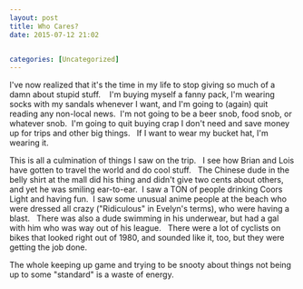 ```yaml
---
layout: post
title: Who Cares?
date: 2015-07-12 21:02


categories: [Uncategorized]
---
```

I've now realized that it's the time in my life to stop giving so much of a damn about stupid stuff.    I'm buying myself a fanny pack, I'm wearing socks with my sandals whenever I want, and I'm going to (again) quit reading any non-local news.  I'm not going to be a beer snob, food snob, or whatever snob.  I'm going to quit buying crap I don't need and save money up for trips and other big things.   If I want to wear my bucket hat, I'm wearing it.

This is all a culmination of things I saw on the trip.   I see how Brian and Lois have gotten to travel the world and do cool stuff.   The Chinese dude in the belly shirt at the mall did his thing and didn't give two cents about others, and yet he was smiling ear-to-ear.  I saw a TON of people drinking Coors Light and having fun.  I saw some unusual anime people at the beach who were dressed all crazy ("Ridiculous" in Evelyn's terms), who were having a blast.   There was also a dude swimming in his underwear, but had a gal with him who was way out of his league.   There were a lot of cyclists on bikes that looked right out of 1980, and sounded like it, too, but they were getting the job done.

The whole keeping up game and trying to be snooty about things not being up to some "standard" is a waste of energy.
